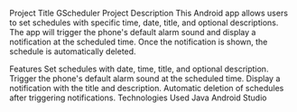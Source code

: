 Project Title
GScheduler
Project Description
This Android app allows users to set schedules with specific time, date, title, and optional descriptions. The app will trigger the phone's default alarm sound and display a notification at the scheduled time. Once the notification is shown, the schedule is automatically deleted.

Features
Set schedules with date, time, title, and optional description.
Trigger the phone's default alarm sound at the scheduled time.
Display a notification with the title and description.
Automatic deletion of schedules after triggering notifications.
Technologies Used
Java
Android Studio
